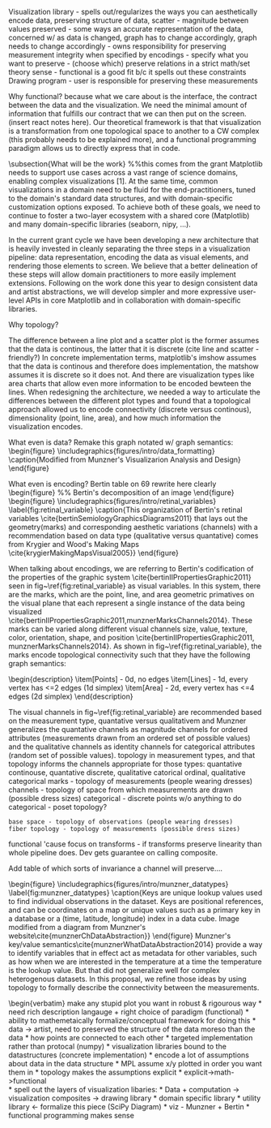 Visualization library - spells out/regularizes the ways you can aesthetically encode data, preserving structure of data, scatter - magnitude between values preserved - some ways an accurate representation of the data, concerned w/ as data is changed, graph has to change accordingly, graph needs to change accordingly - owns responsibility for preserving measurement integrity when specified by encodings
    - specify what you want to preserve
        - (choose which) preserve relations in a strict math/set theory sense
    - functional is a good fit b/c it spells out these constraints 
Drawing program - user is responsible for preserving these measurements 


 Why functional?
 because what we care about is the interface, the contract between the data and the visualization. We need the minimal amount of information that fulfills our contract that we can then put on the screen. (insert react notes here). Our theoretical framework is that that visualization is a transformation from one topological space to another to a CW complex (this probably needs to be explained more), and a functional programming paradigm allows us to directly express that in code. 

 \subsection{What will be the work}
 %%this comes from the grant
 Matplotlib needs to support use cases across a vast range of science domains, enabling complex visualizations [1]. At the same time, common visualizations in a domain need to be fluid for the end-practitioners, tuned to the domain's standard data structures, and with domain-specific customization options exposed. To achieve both of these goals, we need to continue to foster a two-layer ecosystem with a shared core (Matplotlib) and many domain-specific libraries (seaborn, nipy, ...).

In the current grant cycle we have been developing a new architecture that is heavily invested in cleanly separating the three steps in a visualization pipeline: data representation, encoding the data as visual elements, and rendering those elements to screen. We believe that a better delineation of these steps will allow domain practitioners to more easily implement extensions. Following on the work done this year to design consistent data and artist abstractions, we will develop simpler and more expressive user-level APIs in core Matplotlib and in collaboration with domain-specific libraries. 



 Why topology?

 The difference between a line plot and a scatter plot is the former assumes that the data is continous, the latter that it is discrete (cite line and scatter - friendly?) In concrete implementation terms, matplotlib's imshow assumes that the data is continous and therefore does implementation, the matshow assumes it is discrete so it does not. And there are visualization types like area charts that allow even more information to be encoded bewteen the lines. When redesigning the architecture, we needed a way to articulate the differences between the different plot types and found that a topological approach allowed us to encode connectivity (discrete versus continous), dimensionality (point, line, area), and how much information the visualization encodes. 



 
 What even is data?
 Remake this graph notated w/ graph semantics:
 \begin{figure}
    \includegraphics{figures/intro/data_formatting}
    \caption{Modified from Munzner's Visualizarion Analysis and Design}
 \end{figure}

 What even is encoding?
Bertin table on 69 rewrite here clearly  
 \begin{figure}
    %% Bertin's decomposition of an image
 \end{figure}
 \begin{figure}
    \includegraphics{figures/intro/retinal_variables}
    \label{fig:retinal_variable}
    \caption{This organization of Bertin's retinal variables \cite{bertinSemiologyGraphicsDiagrams2011} that lays out the geometry(marks) and corresponding aesthetic variations (channels) with a recommendation based on data type (qualitative versus quantative) comes from Krygier and Wood's Making Maps \cite{krygierMakingMapsVisual2005}}
\end{figure}

When talking about encodings, we are referring to Bertin's codification of the properties of the graphic system \cite{bertinIIPropertiesGraphic2011} seen in fig~\ref{fig:retinal_variable} as visual variables. In this system, there are the marks, which are the point, line, and area geometric primatives on the visual plane that each represent a single instance of the data being visualized \cite{bertinIIPropertiesGraphic2011,munznerMarksChannels2014}. These marks can be varied along different visual channels  size, value, texture, color, orientation, shape, and position \cite{bertinIIPropertiesGraphic2011, munznerMarksChannels2014}. As shown in fig~\ref{fig:retinal_variable}, the marks encode topological connectivity such that they have the following graph semantics:

\begin{description} 
    \item[Points] - 0d, no edges
    \item[Lines] - 1d, every vertex has <=2 edges (1d simplex)
    \item[Area] - 2d,  every vertex has <=4 edges (2d simplex)
\end{description}

The visual channels in fig~\ref{fig:retinal_variable} are recommended based on the measurement type, quantative versus qualitativem  and Munzner generalizes the quantative channels as magnitude channels for ordered attributes (measurements drawn from an ordered set of possible values) and the qualitative channels as identity channels for categorical attributes (random set of possible values). 
topology in measurement types, and that topology informs the channels appropriate for those types:
    quantative continouse, quantative discrete, qualitative catorical ordinal, qualitative categorical
    marks - topology of measurements (people wearing dresses)
    channels - topology of space from which measurements are drawn (possible dress sizes)
    categorical - discrete points w/o anything to do 
    categorical - poset topology?

    base space - topology of observations (people wearing dresses)
    fiber topology - topology of measurements (possible dress sizes) 

functional 'cause focus on transforms - if transforms preserve linearity than whole pipeline does. Dev gets guarantee on calling composite. 

Add table of which sorts of invariance a channel will preserve....


\begin{figure}
    \includegraphics{figures/intro/munzner_datatypes}
    \label{fig:munzner_datatypes}
    \caption{Keys are unique lookup values used to find individual observations in the dataset. Keys are positional references, and can be coordinates on a map or unique values such as a primary key in a database or a (time, latitude, longitude) index in a data cube. Image modified from a diagram from Munzner's website\cite{munznerChDataAbstraction}}
\end{figure}
Munzner's key/value semantics\cite{munznerWhatDataAbstraction2014}
provide a way to identify variables that in effect act as metadata for other variables, such as how when we are interested in the temperature at a time the temperature is the lookup value. But that did not generalize well for complex heterogenous datasets. In this proposal, we refine those ideas by using topology to formally describe the connectivity between the measurements. 

\begin{verbatim}
make any stupid plot you want in robust & rigourous way
        * need rich description langauge + right choice of paradigm (functional) 
        * ability to mathemetaically formalize/conceptual framework for doing this
        * data -> artist, need to preserved the structure of the data moreso than the data 
            * how points are connected to each other
    * targeted implementation rather than protocal (numpy)
        * visualization libraries bound to the datastructures (concrete implementation)
            * encode a lot of assumptions about data in the data structure
            * MPL assume x/y plotted in order you want them in 
            * topology makes the assumptions explicit
            * explicit->math->functional  
    * spell out the layers of visualization libaries:
        * Data + computation -> visualization composites -> drawing library
        * domain specific library
        * utility library <- formalize this piece (SciPy Diagram)
    * viz - Munzner + Bertin
    * functional programming makes sense 